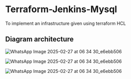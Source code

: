 # Terraform-Jenkins-Mysql
To implement an infrastructure given using terraform HCL

## Diagram architecture
![WhatsApp Image 2025-02-27 at 06 34 30_e6ebb506](https://github.com/user-attachments/assets/f9f3eb3e-fcab-4b3e-9605-3348faefa755)


![WhatsApp Image 2025-02-27 at 06 34 30_e6ebb506](https://github.com/user-attachments/assets/62af90ba-ab97-4453-8cde-446e9b972f0c)

![WhatsApp Image 2025-02-27 at 06 34 30_e6ebb506](https://github.com/user-attachments/assets/f331e27b-95ff-4f55-9754-076644e85dbe)
